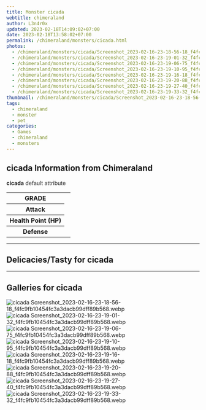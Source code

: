 ```yaml
---
title: Monster cicada
webtitle: chimeraland
author: L3n4r0x
updated: 2023-02-18T14:09:02+07:00
date: 2023-02-18T13:58:02+07:00
permalink: /chimeraland/monsters/cicada.html
photos:
  - /chimeraland/monsters/cicada/Screenshot_2023-02-16-23-18-56-18_f4fc9fb10454fc3a3dacb99dff89b568.webp
  - /chimeraland/monsters/cicada/Screenshot_2023-02-16-23-19-01-32_f4fc9fb10454fc3a3dacb99dff89b568.webp
  - /chimeraland/monsters/cicada/Screenshot_2023-02-16-23-19-06-75_f4fc9fb10454fc3a3dacb99dff89b568.webp
  - /chimeraland/monsters/cicada/Screenshot_2023-02-16-23-19-10-95_f4fc9fb10454fc3a3dacb99dff89b568.webp
  - /chimeraland/monsters/cicada/Screenshot_2023-02-16-23-19-16-18_f4fc9fb10454fc3a3dacb99dff89b568.webp
  - /chimeraland/monsters/cicada/Screenshot_2023-02-16-23-19-20-88_f4fc9fb10454fc3a3dacb99dff89b568.webp
  - /chimeraland/monsters/cicada/Screenshot_2023-02-16-23-19-27-40_f4fc9fb10454fc3a3dacb99dff89b568.webp
  - /chimeraland/monsters/cicada/Screenshot_2023-02-16-23-19-33-32_f4fc9fb10454fc3a3dacb99dff89b568.webp
thumbnail: /chimeraland/monsters/cicada/Screenshot_2023-02-16-23-18-56-18_f4fc9fb10454fc3a3dacb99dff89b568.webp
tags:
  - chimeraland
  - monster
  - pet
categories:
  - Games
  - chimeraland
  - monsters
---
```


<section id="bootstrap-wrapper"><link rel="stylesheet" href="https://rawcdn.githack.com/dimaslanjaka/Web-Manajemen/0c3b5aa1813bd4abcd2c11bf3e37928b15c28664/css/bootstrap-5-3-0-alpha3-wrapper.css"/><h2 id="attribute">cicada Information from Chimeraland</h2><p><b>cicada</b> default attribute <table><tr><th>GRADE</th><td></td></tr><tr><th>Attack</th><td></td></tr><tr><th>Health Point (HP)</th><td></td></tr><tr><th>Defense</th><td></td></tr></table></p><hr/><h2 id="delicacies">Delicacies/Tasty for cicada</h2><div class="text-white bg-dark"></div><hr/><div id="gallery"><h2>Galleries for cicada</h2><div class="row"><div class="col-lg-6 col-12"><img src="/chimeraland/monsters/cicada/Screenshot_2023-02-16-23-18-56-18_f4fc9fb10454fc3a3dacb99dff89b568.webp" alt="cicada Screenshot_2023-02-16-23-18-56-18_f4fc9fb10454fc3a3dacb99dff89b568.webp"/></div><div class="col-lg-6 col-12"><img src="/chimeraland/monsters/cicada/Screenshot_2023-02-16-23-19-01-32_f4fc9fb10454fc3a3dacb99dff89b568.webp" alt="cicada Screenshot_2023-02-16-23-19-01-32_f4fc9fb10454fc3a3dacb99dff89b568.webp"/></div><div class="col-lg-6 col-12"><img src="/chimeraland/monsters/cicada/Screenshot_2023-02-16-23-19-06-75_f4fc9fb10454fc3a3dacb99dff89b568.webp" alt="cicada Screenshot_2023-02-16-23-19-06-75_f4fc9fb10454fc3a3dacb99dff89b568.webp"/></div><div class="col-lg-6 col-12"><img src="/chimeraland/monsters/cicada/Screenshot_2023-02-16-23-19-10-95_f4fc9fb10454fc3a3dacb99dff89b568.webp" alt="cicada Screenshot_2023-02-16-23-19-10-95_f4fc9fb10454fc3a3dacb99dff89b568.webp"/></div><div class="col-lg-6 col-12"><img src="/chimeraland/monsters/cicada/Screenshot_2023-02-16-23-19-16-18_f4fc9fb10454fc3a3dacb99dff89b568.webp" alt="cicada Screenshot_2023-02-16-23-19-16-18_f4fc9fb10454fc3a3dacb99dff89b568.webp"/></div><div class="col-lg-6 col-12"><img src="/chimeraland/monsters/cicada/Screenshot_2023-02-16-23-19-20-88_f4fc9fb10454fc3a3dacb99dff89b568.webp" alt="cicada Screenshot_2023-02-16-23-19-20-88_f4fc9fb10454fc3a3dacb99dff89b568.webp"/></div><div class="col-lg-6 col-12"><img src="/chimeraland/monsters/cicada/Screenshot_2023-02-16-23-19-27-40_f4fc9fb10454fc3a3dacb99dff89b568.webp" alt="cicada Screenshot_2023-02-16-23-19-27-40_f4fc9fb10454fc3a3dacb99dff89b568.webp"/></div><div class="col-lg-6 col-12"><img src="/chimeraland/monsters/cicada/Screenshot_2023-02-16-23-19-33-32_f4fc9fb10454fc3a3dacb99dff89b568.webp" alt="cicada Screenshot_2023-02-16-23-19-33-32_f4fc9fb10454fc3a3dacb99dff89b568.webp"/></div></div></div></section>